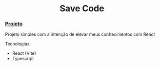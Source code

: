 <h1 align="center">Save Code</h1>

### <a href="https://save-code.vercel.app/">Projeto</a>

<p>Projeto simples com a intenção de elevar meus conhecimentos com React</p>

 Tecnologias:

- React (Vite)
- Typescript

